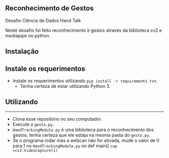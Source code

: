 Reconhecimento de Gestos
-----------------------

Desafio Ciência de Dados Hand Talk

Neste desafio foi feito reconhecimento e gestos através da biblioteca cv2 e mediapipe no python. 


Instalação
----------------------
## Instale os requerimentos

* Instale os requerimentos utilizando `pip install -r requirements.txt`.
	* Tenha certeza de estar utilizando Python 3.


## Utilizando
-------------------------
* Clona esse repositório no seu computador.
* Execute o `gesto.py`.
* `HandTrackingModule.py` é uma biblioteca para o reconhecimento dos gestos, tenha certeza que ele estaja na mesma pasta do `gesto.py`.
* Se o programa rodar mas a webcan não for ativada, mude o valor de 0 para 1 no `HandTrackingModule.py` no def main()  `cap =cv2.VideoCapture(1)` 
	
